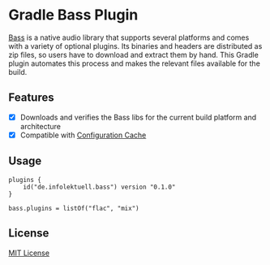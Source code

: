 # Gradle Bass Plugin

[Bass] is a native audio library that supports several platforms and comes with a variety of optional plugins.
Its binaries and headers are distributed as zip files, so users have to download and extract them by hand.
This Gradle plugin automates this process and makes the relevant files available for the build.

## Features

- [x] Downloads and verifies the Bass libs for the current build platform and architecture
- [x] Compatible with [Configuration Cache]

## Usage

```
plugins {
    id("de.infolektuell.bass") version "0.1.0"
}

bass.plugins = listOf("flac", "mix")
```

## License

[MIT License](LICENSE.txt)

[bass]: https://www.un4seen.com/
[configuration cache]: https://docs.gradle.org/current/userguide/configuration_cache.html
